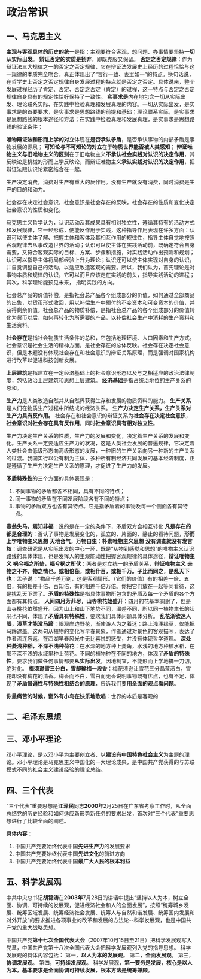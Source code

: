 # 政治常识
## 一、马克思主义

**主观与客观具体的历史的统一**是指：主观要符合客观，想问题、办事情要坚持**一切从实际出发**。
**辩证否定的实质是扬弃**，即既克服又保留。
**否定之否定规律**：作为辩证法三大规律之一的否定之否定规律，它在辩证法发展史上经历的过程恰恰与这一规律的本质完全吻合，真正体现出了“言行一致、表里如一”的特点。换句话说，在哲学史上否定之否定规律自身发展过程的特点就是否定之否定。具体说来，整个发展过程经历了肯定、否定、否定之否定（肯定）的过程，这一特点与否定之否定规律自身具有的规定性恰好保持了一致性。
**实事求是**内在地包含一切从实际出发、理论联系实际、在实践中检验真理和发展真理的内容。一切从实际出发，是实事求是的首要要求，是实事求是思想路线的前提和基础；理论联系实际，是实事求是思想路线的根本途径和方法；在实践中检验真理和发展真理，是实事求是思想路线的验证条件；

**唯物辩证法和形而上学的对立**体现在**是否承认矛盾**，是否承认事物的内部矛盾是事物发展的源泉；
**可知论与不可知论的对立**在于**物质世界能否被人类感知**；
**辩证唯物主义与旧唯物主义的区别**在于旧唯物主义**不承认社会实践对认识的决定作用**，其反映论是机械的形而上学反映论，而辩证唯物主义**承认实践对认识的决定作用**，把辩证法跟认识论紧密结合在一起。

生产决定消费，消费对生产有重大的反作用。没有生产就没有消费，同时消费是生产的目的和动力。

社会存在决定社会意识，社会意识是社会存在的反映，社会存在的性质和变化决定社会意识的性质和变化。

马克思主义哲学认为，认识活动及其成果具有相对独立性，遵循其特有的活动方式和发展规律，它一经形成，便能反作用于实践，这种指导作用表现在许多方面：认识可以使主体了解、把握主体和客体及其相互作用的规律性，指导主体自觉地按照客观规律去从事改造世界的活动；认识可以使主体在实践活动前，既确定符合自身需要，又符合客观实际的目标、方案、步骤和措施，对实践活动作出预测和规划；认识可以指导主体将局部经验上升为理论；认识还可以使主体实现对自身的认识，并自觉调整自己的活动，以适应改造客观的需要。所以，我们认为，首先理论是对事物本质和规律的认识，它可以而且应该走在实践的前头，指导实践活动的进程；其次，科学理论能预见未来， 指明实践的方向。


社会总产品的价值补偿，是指社会总产品各个组成部分的价值，如何通过全部商品的出售，以货币形式收回，用以补偿生产中预付的不变资本和可变资本的价值，并获得剩余价值。社会总产品的物质补偿，是指社会总产品的各个组成部分的价值转化为货币以后，如何再转化为所需要的产品，以补偿社会生产中消耗的生产资料和生活资料。


**社会存在**是指社会物质生活条件的总和，它包括地理环境、人口因素和生产方式。社会意识是社会生活的精神方面，是社会存在的总体反映。社会存在决定社会意识，但是本题没有体现社会存在和社会意识的辩证关系原理，而是强调对国家机构进行改革以促进科技创新发展。

**上层建筑**是指建立在一定经济基础上的社会意识形态以及与之相适应的政治法律制度，包括政治上层建筑和思想上层建筑。
**经济基础**是指占统治地位的生产关系的总和。

**生产力**是人类改造自然并从自然界获得生存和发展的物质资料的能力。
**生产关系**是人们在物质生产过程中所结成的经济关系。
**生产力决定生产关系，生产关系对生产力具有反作用。**
社会存在和社会意识的辩证关系为**社会存在决定社会意识**，**社会意识对社会存在具有反作用**，同时**社会意识具有相对独立性**。

生产力决定生产关系的性质，生产力的发展和变化，决定着生产关系的发展和变化。生产关系一定要适应生产力的状况，这是人类社会发展的普遍规律，它决定着人类社会由低级形态向高级形态的发展，一种旧的生产关系向另一种新的生产关系的过渡。我国实行以公有制为主体，多种所有制经济共同发展的基本经济制度，正是遵循了生产力决定生产关系的原理，才促进了生产力的发展。

**矛盾特殊性**的三个方面的具体表现是：
1. 不同事物的矛盾都各不相同，具有不同的特点；
2. 同一事物的矛盾在不同发展阶段各有不同的特点；
3. 事物的矛盾双方也各有其特点。它是指矛盾着的事物及每一个侧面各有其特点。 


**塞翁失马，焉知非福**：说的是在一定的条件下，矛盾双方会相互转化
**凡是存在的都是合理的**：否认了事物是发展变化的，孤立的、片面的、静止的看待问题，**形而上学唯物主义思想**
**天地合气，万物自生**：**朴素唯物主义思想**
**没有调查就没有发言权**：调查研究是从实际出发的中心一环，既是“从物到感觉和思想”的唯物主义认识路线的具体体现，也是发挥人的主观能动性把握客观规律的具体途径，**辩证唯物主义**
**祸兮福之所倚，福兮祸之所伏**：两者是对立统一的矛盾关系，**辩证唯物主义**
**夫物之不齐，物之情也。或相倍蓰，或相什百，或相千万。子比而同之，是乱天下也**：孟子说：“物品千差万别，这是客观情形。（它们的价值）有的相差一倍、五倍，有的相差十倍、百知倍，有的相差千倍万倍。你把它们放在一起等同看待，这是扰乱天下罢了。**矛盾的特殊性**是指具体事物所包含的矛盾及每一个矛盾的各个方面都有其特点。
**人间四月芳菲尽，山寺桃花始盛开**：四月的花基本凋谢了，但是山寺桃花依然盛开。因为山上和山下地势不同，温差不同，所以同一植物生长的状况也不同，体现了**矛盾具有特殊性**，要求我们具体问题具体分析。
**乱花渐欲迷人眼，浅草才能没马蹄**：眼观岸边野花，渐使游人为之着迷；路上浅浅绿草，仅能把马蹄遮盖。这两句从植物的变化写早春景象，作者通过对景色的客观描写，表达了作者流连忘返，在西湖早春风光中无比喜悦的感受，并没有体现哲学道理。
**深处种菱浅种稻，不深不浅种荷花**：在水深的地方种上菱角，水浅的地方种植水稻，在那不深不浅的水域里种上荷花。不同的植物种在不同的地方，体现了**矛盾的特殊性**，要求我们做任何事情都要**从实际出发**，因地制宜，不能形而上学地搞一刀切，绝对化。
**梅须逊雪三分白，雪却输梅一段香**：梅花须逊让雪花三分晶莹洁白，雪花却没有梅花的清香。梅香而不白，雪白而无香说明事物既有优点，也有不足，体现了**矛盾普遍性与特殊性相结合的原理**，告诉我们要**用全面的观点看问题**。

**你最痛苦的时候，窗外有小鸟在快乐地歌唱**：世界的本质是客观的

## 二、毛泽东思想
## 三、邓小平理论
邓小平理论，是以邓小平为主要创立者、以**建设有中国特色社会主义**为主题的理论。邓小平理论是马克思主义中国化的一大理论成果，是中国共产党获得的与苏联模式不同的社会主义建设经验的理论总结。

## 四、三个代表
“三个代表”重要思想是**江泽民**同志**2000年**2月25日在广东省考察工作时，从全面总结党的历史经验和如何适应新形势新任务的要求出发，首次对“三个代表”重要思想进行了比较全面的阐述。

**具体内容**：
1. 中国共产党要始终代表中国**先进生产力**的发展要求
2. 中国共产党要始终代表中国**先进文化**的前进方向
3. 中国共产党要始终代表中国**最广大人民的根本利益**

## 五、科学发展观
中共中央总书记**胡锦涛**在**2003年**7月28日的讲话中提出“坚持以人为本，树立全面、协调、可持续的发展观，促进经济社会和人的全面发展”，按照“统筹城乡发展、统筹区域发展、统筹经济社会发展、统筹人与自然和谐发展、统筹国内发展和对外开放”的要求推进各项事业的改革和发展的方法论--科学发展观，也是中国共产党的重大战略思想。

中国共产党**第十七次全国代表大会**（2007年10月15日至21日）把科学发展观写入党章，中国共产党第十八次全国代表大会把科学发展观列入党的指导思想。
科学发展观的具体内容包括：
第一，**以人为本的发展观**。
第二，**全面发展观**。
第三，**协调发展观**。
第四，**可持续发展观**。
科学发展观，**第一要务是发展**，**核心是以人为本**，**基本要求是全面协调可持续发展**，**根本方法是统筹兼顾**。